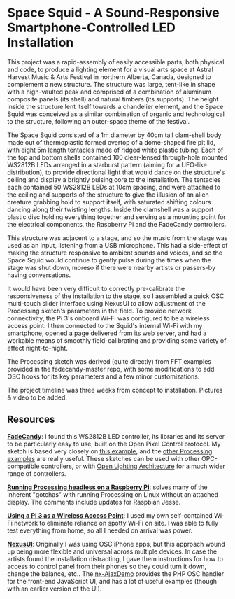 # Space Squid - A Sound-Responsive Smartphone-Controlled LED Installation

This project was a rapid-assembly of easily accessible parts, both physical and code, to produce a lighting element for a visual arts space at Astral Harvest Music & Arts Festival in northern Alberta, Canada, designed to complement a new structure. The structure was large, tent-like in shape with a high-vaulted peak and comprised of a combination of aluminum composite panels (its shell) and natural timbers (its supports). The height inside the structure lent itself towards a chandelier element, and the Space Squid was conceived as a similar combination of organic and technological to the structure, following an outer-space theme of the festival.

The Space Squid consisted of a 1m diameter by 40cm tall clam-shell body made out of thermoplastic formed overtop of a dome-shaped fire pit lid, with eight 5m length tentacles made of ridged white plastic tubing. Each of the top and bottom shells contained 100 clear-lensed through-hole mounted WS2812B LEDs arranged in a starburst pattern (aiming for a UFO-like distribution), to provide directional light that would dance on the structure's ceiling and display a brightly pulsing core to the installation. The tentacles each contained 50 WS2812B LEDs at 10cm spacing, and were attached to the ceiling and supports of the structure to give the illusion of an alien creature grabbing hold to support itself, with saturated shifting colours dancing along their twisting lengths. Inside the clamshell was a support plastic disc holding everything together and serving as a mounting point for the electrical components, the Raspberry Pi and the FadeCandy controllers.

This structure was adjacent to a stage, and so the music from the stage was used as an input, listening from a USB microphone. This had a side-effect of making the structure responsive to ambient sounds and voices, and so the Space Squid would continue to gently pulse during the times when the stage was shut down, moreso if there were nearby artists or passers-by having conversations.

It would have been very difficult to correctly pre-calibrate the responsiveness of the installation to the stage, so I assembled a quick OSC multi-touch slider interface using NexusUI to allow adjustment of the Processing sketch's parameters in the field. To provide network connectivity, the Pi 3's onboard Wi-Fi was configured to be a wireless access point. I then connected to the Squid's internal Wi-Fi with my smartphone, opened a page delivered from its web server, and had a workable means of smoothly field-calibrating and providing some variety of effect night-to-night.

The Processing sketch was derived (quite directly) from FFT examples provided in the fadecandy-master repo, with some modifications to add OSC hooks for its key parameters and a few minor customizations.

The project timeline was three weeks from concept to installation. Pictures & video to be added.

## Resources

**[FadeCandy](https://github.com/scanlime/fadecandy)**: I found this WS2812B LED controller, its libraries and its server to be particularly easy to use, built on the Open Pixel Control protocol. My sketch is based very closely on [this example](https://github.com/scanlime/fadecandy/tree/master/examples/processing/grid32x16z_particle_fft_input), and the [other Processing examples](https://github.com/scanlime/fadecandy/tree/master/examples/processing) are really useful. These sketches can be used with other OPC-compatible controllers, or with [Open Lighting Architecture](https://www.openlighting.org/ola/) for a much wider range of controllers.

**[Running Processing headless on a Raspberry Pi](https://nocduro.ca/2016/01/06/running-an-exported-processing-3-sketch-on-a-headless-raspberry-pi/)**: solves many of the inherent "gotchas" with running Processing on Linux without an attached display. The comments include updates for Raspbian Jesse.

**[Using a Pi 3 as a Wireless Access Point](https://frillip.com/using-your-raspberry-pi-3-as-a-wifi-access-point-with-hostapd/)**: I used my own self-contained Wi-Fi network to eliminate reliance on spotty Wi-Fi on site. I was able to fully test everything from home, so all I needed on arrival was power.

**[NexusUI](https://github.com/lsu-emdm/nexusUI/)**: Originally I was using OSC iPhone apps, but this approach wound up being more flexible and universal across multiple devices. In case the artists found the installation distracting, I gave them instructions for how to access to control panel from their phones so they could turn it down, change the balance, etc.. The [nx-AjaxDemo](https://github.com/lsu-emdm/nx-AjaxDemo) provides the PHP OSC handler for the front-end JavaScript UI, and has a lot of useful examples (though with an earlier version of the UI).


